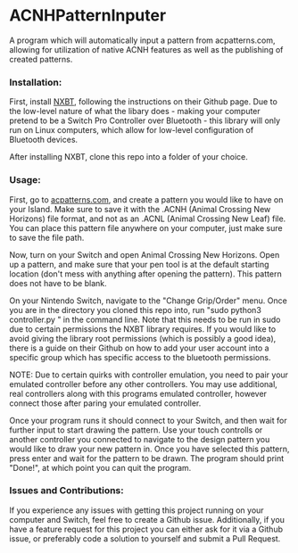 # ACNHPatternInputer
A program which will automatically input a pattern from acpatterns.com, allowing for utilization of native ACNH features as well as the publishing of created patterns.

### Installation:
First, install [NXBT](https://github.com/Brikwerk/nxbt), following the instructions on their Github page. Due to the low-level nature of what the libary does - making your computer pretend to be a Switch Pro Controller over Bluetooth - this library will only run on Linux computers, which allow for low-level configuration of Bluetooth devices. 

After installing NXBT, clone this repo into a folder of your choice.

### Usage:
First, go to [acpatterns.com](acpatterns.com), and create a pattern you would like to have on your Island. Make sure to save it with the .ACNH (Animal Crossing New Horizons) file format, and not as an .ACNL (Animal Crossing New Leaf) file. You can place this pattern file anywhere on your computer, just make sure to save the file path.

Now, turn on your Switch and open Animal Crossing New Horizons. Open up a pattern, and make sure that your pen tool is at the default starting location (don't mess with anything after opening the pattern). This pattern does not have to be blank.

On your Nintendo Switch, navigate to the "Change Grip/Order" menu. Once you are in the directory you cloned this repo into, run "sudo python3 controller.py <path to pattern file>" in the command line. Note that this needs to be run in sudo due to certain permissions the NXBT library requires. If you would like to avoid giving the library root permissions (which is possibly a good idea), there is a guide on their Github on how to add your user account into a specific group which has specific access to the bluetooth permissions.
  
NOTE: Due to certain quirks with controller emulation, you need to pair your emulated controller before any other controllers. You may use additional, real controllers along with this programs emulated controller, however connect those after paring your emulated controller.
  
Once your program runs it should connect to your Switch, and then wait for further input to start drawing the pattern. Use your touch controlls or another controller you connected to navigate to the design pattern you would like to draw your new pattern in. Once you have selected this pattern, press enter and wait for the pattern to be drawn. The program should print "Done!", at which point you can quit the program.

### Issues and Contributions:
If you experience any issues with getting this project running on your computer and Switch, feel free to create a Github issue. Additionally, if you have a feature request for this project you can either ask for it via a Github issue, or preferably code a solution to yourself and submit a Pull Request. 
